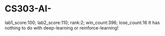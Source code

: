 # CS303-AI-
lab1_score:100; lab2_score:110; rank:2; win_count:396; lose_count:16
It has nothing to do with deep-learning or reinforce-learning!
